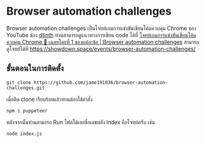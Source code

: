 
#  Browser automation challenges

Browser automation challenges เป็นโจทย์เกมการแข่งขันเขียนโค้ดควบคุม Chrome ของ YouTube ช่อง [dtinth](https://www.youtube.com/@dtinth)  ท่านสามารถดูแนวทางการเขียน code ได้ที่ 
[โจทย์เกมการแข่งขันเขียนโค้ดควบคุม Chrome 🤖 เฉลยโดยที่ 1 ของแต่ละข้อ | Browser automation challenges](https://www.youtube.com/watch?v=iZMvB3WNMPw&t=869s)
สามารถดูโจทย์ได้ที 
https://showdown.space/events/browser-automation-challenges/

## ขั้นตอนในการติดตั้ง
    git clone https://github.com/jame191036/browser-automation-challenges.git

เมื่อติด clone เรียบร้อยแล้วท่านต้องใช้คำสั่ง 

    npm i puppeteer

หลังจากนั้นท่านสามารถ Run ไฟล์ได้เลยชื่อเลขหลัง Index คือโจทย์ครับ เช่น

    node index.js
